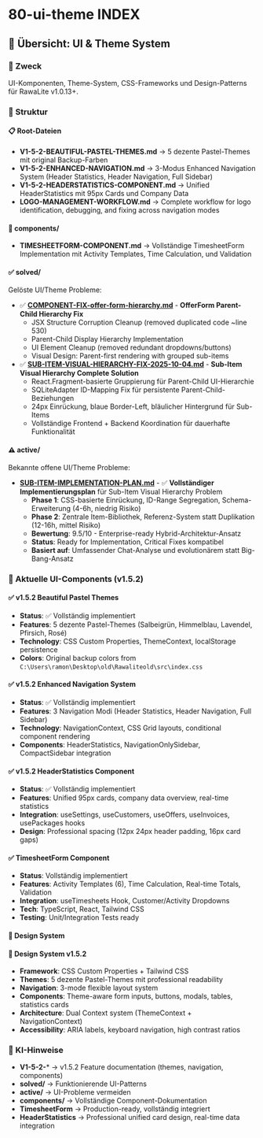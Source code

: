 # 80-ui-theme INDEX

## 🎨 Übersicht: UI & Theme System

### 🎯 Zweck
UI-Komponenten, Theme-System, CSS-Frameworks und Design-Patterns für RawaLite v1.0.13+.

### 📁 Struktur

#### 📋 Root-Dateien
- **V1-5-2-BEAUTIFUL-PASTEL-THEMES.md** → 5 dezente Pastel-Themes mit original Backup-Farben
- **V1-5-2-ENHANCED-NAVIGATION.md** → 3-Modus Enhanced Navigation System (Header Statistics, Header Navigation, Full Sidebar)
- **V1-5-2-HEADERSTATISTICS-COMPONENT.md** → Unified HeaderStatistics mit 95px Cards und Company Data
- **LOGO-MANAGEMENT-WORKFLOW.md** → Complete workflow for logo identification, debugging, and fixing across navigation modes

#### 📄 components/
- **TIMESHEETFORM-COMPONENT.md** → Vollständige TimesheetForm Implementation mit Activity Templates, Time Calculation, und Validation

#### ✅ solved/
Gelöste UI/Theme Probleme:
- ✅ **[COMPONENT-FIX-offer-form-hierarchy.md](solved/COMPONENT-FIX-offer-form-hierarchy.md)** - **OfferForm Parent-Child Hierarchy Fix**
  - JSX Structure Corruption Cleanup (removed duplicated code ~line 530)
  - Parent-Child Display Hierarchy Implementation
  - UI Element Cleanup (removed redundant dropdowns/buttons)
  - Visual Design: Parent-first rendering with grouped sub-items
- ✅ **[SUB-ITEM-VISUAL-HIERARCHY-FIX-2025-10-04.md](solved/SUB-ITEM-VISUAL-HIERARCHY-FIX-2025-10-04.md)** - **Sub-Item Visual Hierarchy Complete Solution**
  - React.Fragment-basierte Gruppierung für Parent-Child UI-Hierarchie
  - SQLiteAdapter ID-Mapping Fix für persistente Parent-Child-Beziehungen
  - 24px Einrückung, blaue Border-Left, bläulicher Hintergrund für Sub-Items
  - Vollständige Frontend + Backend Koordination für dauerhafte Funktionalität

#### ⚠️ active/
Bekannte offene UI/Theme Probleme:
- **[SUB-ITEM-IMPLEMENTATION-PLAN.md](active/SUB-ITEM-IMPLEMENTATION-PLAN.md)** - ✅ **Vollständiger Implementierungsplan** für Sub-Item Visual Hierarchy Problem
  - **Phase 1**: CSS-basierte Einrückung, ID-Range Segregation, Schema-Erweiterung (4-6h, niedrig Risiko)
  - **Phase 2**: Zentrale Item-Bibliothek, Referenz-System statt Duplikation (12-16h, mittel Risiko)
  - **Bewertung**: 9.5/10 - Enterprise-ready Hybrid-Architektur-Ansatz
  - **Status**: Ready for Implementation, Critical Fixes kompatibel
  - **Basiert auf**: Umfassender Chat-Analyse und evolutionärem statt Big-Bang-Ansatz

### 🚀 Aktuelle UI-Components (v1.5.2)

#### ✅ v1.5.2 Beautiful Pastel Themes
- **Status**: ✅ Vollständig implementiert
- **Features**: 5 dezente Pastel-Themes (Salbeigrün, Himmelblau, Lavendel, Pfirsich, Rosé)
- **Technology**: CSS Custom Properties, ThemeContext, localStorage persistence
- **Colors**: Original backup colors from `C:\Users\ramon\Desktop\old\Rawaliteold\src\index.css`

#### ✅ v1.5.2 Enhanced Navigation System
- **Status**: ✅ Vollständig implementiert
- **Features**: 3 Navigation Modi (Header Statistics, Header Navigation, Full Sidebar)
- **Technology**: NavigationContext, CSS Grid layouts, conditional component rendering
- **Components**: HeaderStatistics, NavigationOnlySidebar, CompactSidebar integration

#### ✅ v1.5.2 HeaderStatistics Component
- **Status**: ✅ Vollständig implementiert
- **Features**: Unified 95px cards, company data overview, real-time statistics
- **Integration**: useSettings, useCustomers, useOffers, useInvoices, usePackages hooks
- **Design**: Professional spacing (12px 24px header padding, 16px card gaps)

#### ✅ TimesheetForm Component
- **Status**: Vollständig implementiert
- **Features**: Activity Templates (6), Time Calculation, Real-time Totals, Validation
- **Integration**: useTimesheets Hook, Customer/Activity Dropdowns
- **Tech**: TypeScript, React, Tailwind CSS
- **Testing**: Unit/Integration Tests ready

#### 🎨 Design System
#### 🎨 Design System v1.5.2
- **Framework**: CSS Custom Properties + Tailwind CSS
- **Themes**: 5 dezente Pastel-Themes mit professional readability
- **Navigation**: 3-mode flexible layout system
- **Components**: Theme-aware form inputs, buttons, modals, tables, statistics cards
- **Architecture**: Dual Context system (ThemeContext + NavigationContext)
- **Accessibility**: ARIA labels, keyboard navigation, high contrast ratios

### 🔧 KI-Hinweise
- **V1-5-2-*** → v1.5.2 Feature documentation (themes, navigation, components)
- **solved/** → Funktionierende UI-Patterns  
- **active/** → UI-Probleme vermeiden
- **components/** → Vollständige Component-Dokumentation
- **TimesheetForm** → Production-ready, vollständig integriert
- **HeaderStatistics** → Professional unified card design, real-time data integration